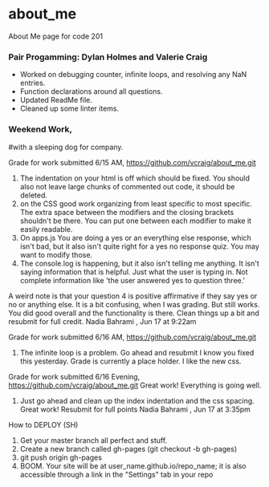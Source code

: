# about_me
About Me page for code 201

### Pair Progamming: Dylan Holmes and Valerie Craig
* Worked on debugging counter, infinite loops, and resolving any NaN entries.
* Function declarations around all questions.
* Updated ReadMe file.
* Cleaned up some linter items.

### Weekend Work,
#with a sleeping dog for company.

Grade for work submitted 6/15 AM, https://github.com/vcraig/about_me.git
1) The indentation on your html is off which should be fixed.  You should also not leave large chunks of commented out code, it should be deleted.
2) on the CSS good work organizing from least specific to most specific.  The extra space between the modifiers and the closing brackets shouldn't be there.   You can put one between each modifier to make it easily readable.
3) On apps.js  You are doing a yes or an everything else response, which isn't bad, but it also isn't quite right for a yes no response quiz.   You may want to modify those.
4) The console.log is happening, but it also isn't telling me anything.   It isn't saying information that is helpful.  Just what the user is typing in.   Not complete information like 'the user answered yes to question three.'

A weird note is that your question 4 is positive affirmative if they say yes or no or anything else.   It is a bit confusing, when I was grading.   But still works.
You did good overall and the functionality is there.   Clean things up a bit and resubmit for full credit.
Nadia Bahrami , Jun 17 at 9:22am

Grade for work submitted 6/16 AM, https://github.com/vcraig/about_me.git
1. The infinite loop is a problem.   Go ahead and resubmit I know you fixed this yesterday.   Grade is currently a place holder.  I like the new css.

Grade for work submitted 6/16 Evening, https://github.com/vcraig/about_me.git
Great work!  Everything is going well.  
1. Just go ahead and clean up the index indentation and the css spacing.
Great work!  Resubmit for full points
Nadia Bahrami , Jun 17 at 3:35pm

How to DEPLOY (SH)
1. Get your master branch all perfect and stuff.
2. Create a new branch called gh-pages (git checkout -b gh-pages)
3. git push origin gh-pages
4. BOOM. Your site will be at user_name.github.io/repo_name; it is also accessible through a link in the "Settings" tab in your repo
